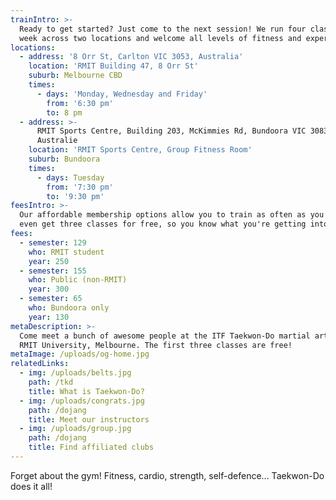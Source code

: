 ```yaml
---
trainIntro: >-
  Ready to get started? Just come to the next session! We run four classes a
  week across two locations and welcome all levels of fitness and experience.
locations:
  - address: '8 Orr St, Carlton VIC 3053, Australia'
    location: 'RMIT Building 47, 8 Orr St'
    suburb: Melbourne CBD
    times:
      - days: 'Monday, Wednesday and Friday'
        from: '6:30 pm'
        to: 8 pm
  - address: >-
      RMIT Sports Centre, Building 203, McKimmies Rd, Bundoora VIC 3083,
      Australie
    location: 'RMIT Sports Centre, Group Fitness Room'
    suburb: Bundoora
    times:
      - days: Tuesday
        from: '7:30 pm'
        to: '9:30 pm'
feesIntro: >-
  Our affordable membership options allow you to train as often as you like. You
  even get three classes for free, so you know what you're getting into!
fees:
  - semester: 129
    who: RMIT student
    year: 250
  - semester: 155
    who: Public (non-RMIT)
    year: 300
  - semester: 65
    who: Bundoora only
    year: 130
metaDescription: >-
  Come meet a bunch of awesome people at the ITF Taekwon-Do martial art club of
  RMIT University, Melbourne. The first three classes are free!
metaImage: /uploads/og-home.jpg
relatedLinks:
  - img: /uploads/belts.jpg
    path: /tkd
    title: What is Taekwon-Do?
  - img: /uploads/congrats.jpg
    path: /dojang
    title: Meet our instructors
  - img: /uploads/group.jpg
    path: /dojang
    title: Find affiliated clubs
---
```


Forget about the gym! Fitness, cardio, strength, self-defence... Taekwon-Do does it all!
